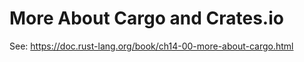 # More About Cargo and Crates.io

See: https://doc.rust-lang.org/book/ch14-00-more-about-cargo.html
